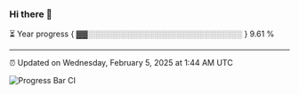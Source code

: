 ### Hi there 👋

⏳ Year progress { ▓▓░░░░░░░░░░░░░░░░░░░░░░░░░░░░ } 9.61 %

---

⏰ Updated on Wednesday, February 5, 2025 at 1:44 AM UTC

![Progress Bar CI](https://github.com/arthurbuhl/arthurbuhl/workflows/Progress%20Bar%20CI/badge.svg)

